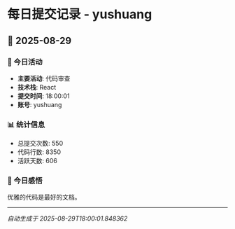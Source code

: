 # 每日提交记录 - yushuang

## 📅 2025-08-29

### 🎯 今日活动
- **主要活动**: 代码审查
- **技术栈**: React
- **提交时间**: 18:00:01
- **账号**: yushuang

### 📊 统计信息
- 总提交次数: 550
- 代码行数: 8350
- 活跃天数: 606

### 💭 今日感悟
优雅的代码是最好的文档。

---
*自动生成于 2025-08-29T18:00:01.848362*
